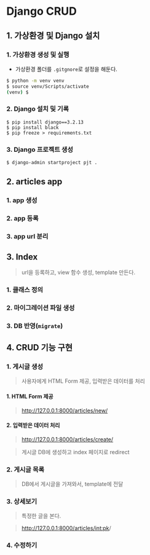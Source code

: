 # Django CRUD

## 1. 가상환경 및 Django 설치

### 1. 가상환경 생성 및 실행

* 가상환경 폴더를 `.gitgnore`로 설정을 해둔다.

```bash
$ python -m venv venv
$ source venv/Scripts/activate
(venv) $
```
### 2. Django 설치 및 기록

```
$ pip install django==3.2.13
$ pip install black
$ pip freeze > requirements.txt
```

### 3. Django 프로젝트 생성

```bash
$ django-admin startproject pjt .
```

## 2. articles app

### 1. app 생성

### 2. app 등록

### 3. app url 분리

## 3. Index

> url을 등록하고, view 함수 생성, template 만든다.
### 1. 클래스 정의

### 2. 마이그레이션 파일 생성

### 3. DB 반영(`migrate`)

## 4. CRUD 기능 구현

### 1. 게시글 생성

> 사용자에게 HTML Form 제공, 입력받은 데이터를 처리

#### 1. HTML Form 제공

> http://127.0.0.1:8000/articles/new/

#### 2. 입력받은 데이터 처리

> http://127.0.0.1:8000/articles/create/

> 게시글 DB에 생성하고 index 페이지로 redirect

### 2. 게시글 목록

> DB에서 게시글을 가져와서, template에 전달

### 3. 상세보기

>특정한 글을 본다.

>http://127.0.0.1:8000/articles/<int:pk>/

### 4. 수정하기